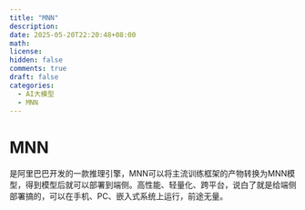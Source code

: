 ```yaml
---
title: "MNN"
description: 
date: 2025-05-20T22:20:48+08:00
math: 
license: 
hidden: false
comments: true
draft: false
categories:
  - AI大模型
  - MNN
---
```


# MNN
是阿里巴巴开发的一款推理引擎，MNN可以将主流训练框架的产物转换为MNN模型，得到模型后就可以部署到端侧。高性能、轻量化、跨平台，说白了就是给端侧部署搞的，可以在手机、PC、嵌入式系统上运行，前途无量。



